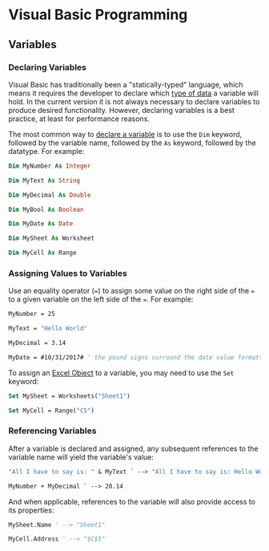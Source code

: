 # Visual Basic Programming

## Variables

### Declaring Variables

Visual Basic has traditionally been a "statically-typed" language, which means it requires the developer to declare which [type of data](/notes/visual-basic/datatypes/notes.md) a variable will hold. In the current version it is not always necessary to declare variables to produce desired functionality. However, declaring variables is a best practice, at least for performance reasons.

The most common way to [declare a variable](https://docs.microsoft.com/en-us/dotnet/visual-basic/language-reference/statements/dim-statement) is to use the `Dim` keyword, followed by the variable name, followed by the `As` keyword, followed by the datatype. For example:

```vb
Dim MyNumber As Integer

Dim MyText As String

Dim MyDecimal As Double

Dim MyBool As Boolean

Dim MyDate As Date

Dim MySheet As Worksheet

Dim MyCell As Range
```

### Assigning Values to Variables

Use an equality operator (`=`) to assign some value on the right side of the `=` to a given variable on the left side of the `=`. For example:

```vb
MyNumber = 25

MyText = "Hello World"

MyDecimal = 3.14

MyDate = #10/31/2017# ' the pound signs surround the date value formatted as MM/DD/YYYY
```

To assign an [Excel Object](/notes/excel-objects) to a variable, you may need to use the `Set` keyword:

```vb
Set MySheet = Worksheets("Sheet1")

Set MyCell = Range("C5")
```

### Referencing Variables

After a variable is declared and assigned, any subsequent references to the variable name will yield the variable's value:

```vb
"All I have to say is: " & MyText ` --> "All I have to say is: Hello World"

MyNumber + MyDecimal ` --> 28.14
```

And when applicable, references to the variable will also provide access to its properties:

```vb
MySheet.Name ' --> "Sheet1"

MyCell.Address ' --> "$C$5"
```
